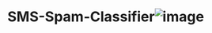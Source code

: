 # SMS-Spam-Classifier![image](https://github.com/humaira-shaikh/SMS-spam-classifier/assets/111051254/b255f34f-4da4-44f4-acef-9a8803174a6e)


